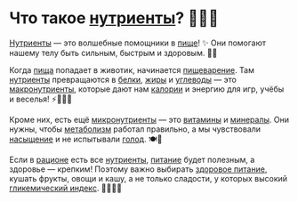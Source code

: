 # Что такое [нутриенты](nutrient.md)? 🍎🥦🍞

[Нутриенты](nutrient.md) — это волшебные помощники в [пище](food2.md)! ✨ Они помогают нашему телу быть сильным, быстрым и здоровым. 💪😊

Когда [пища](food2.md) попадает в животик, начинается [пищеварение](digestion.md). Там [нутриенты](nutrient.md) превращаются в [белки](protein.md), [жиры](fats.md) и [углеводы](carbohydrates.md) — это [макронутриенты](macronutrients.md), которые дают нам [калории](calories.md) и энергию для игр, учёбы и веселья! ⚡🎨🏃‍♂️

Кроме них, есть ещё [микронутриенты](micronutients.md) — это [витамины](vitamins.md) и [минералы](minerals.md). Они нужны, чтобы [метаболизм](metabolism.md) работал правильно, а мы чувствовали [насыщение](saturation.md) и не испытывали [голод](hunger.md). 🍽️🤗

Если в [рационе](ration.md) есть все [нутриенты](nutrient.md), [питание](nutrition.md) будет полезным, а здоровье — крепким! Поэтому важно выбирать [здоровое питание](healthy_eating.md), кушать фрукты, овощи и кашу, а не только сладости, у которых высокий [гликемический индекс](glycemic_index.md). 🍏🥕🍚🚀
